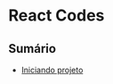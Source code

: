 # React Codes

## Sumário

- [Iniciando projeto](https://github.com/systemboys/React_Codes/tree/main/Iniciando%20projeto#react-codes--iniciando-projeto "Iniciando projeto")


